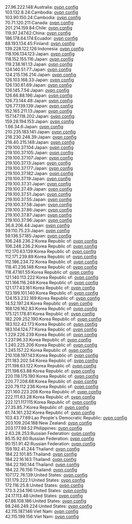 27.96.222.148:Australia: [ovpn config](vpn/27_96_222_148.ovpn)  
103.132.8.24:Cambodia: [ovpn config](vpn/103_132_8_24.ovpn)  
103.90.150.24:Cambodia: [ovpn config](vpn/103_90_150_24.ovpn)  
70.71.120.211:Canada: [ovpn config](vpn/70_71_120_211.ovpn)  
201.214.159.84:Chile: [ovpn config](vpn/201_214_159_84.ovpn)  
119.97.247.62:China: [ovpn config](vpn/119_97_247_62.ovpn)  
186.178.64.174:Ecuador: [ovpn config](vpn/186_178_64_174.ovpn)  
88.193.134.45:Finland: [ovpn config](vpn/88_193_134_45.ovpn)  
139.228.122.126:Indonesia: [ovpn config](vpn/139_228_122_126.ovpn)  
118.106.134.123:Japan: [ovpn config](vpn/118_106_134_123.ovpn)  
118.152.155.116:Japan: [ovpn config](vpn/118_152_155_116.ovpn)  
119.238.161.13:Japan: [ovpn config](vpn/119_238_161_13.ovpn)  
124.140.51.77:Japan: [ovpn config](vpn/124_140_51_77.ovpn)  
124.215.136.214:Japan: [ovpn config](vpn/124_215_136_214.ovpn)  
126.103.168.33:Japan: [ovpn config](vpn/126_103_168_33.ovpn)  
126.130.61.69:Japan: [ovpn config](vpn/126_130_61_69.ovpn)  
126.145.7.54:Japan: [ovpn config](vpn/126_145_7_54.ovpn)  
126.66.88.196:Japan: [ovpn config](vpn/126_66_88_196.ovpn)  
126.73.144.48:Japan: [ovpn config](vpn/126_73_144_48.ovpn)  
126.77.139.139:Japan: [ovpn config](vpn/126_77_139_139.ovpn)  
152.165.211.13:Japan: [ovpn config](vpn/152_165_211_13.ovpn)  
157.147.118.202:Japan: [ovpn config](vpn/157_147_118_202.ovpn)  
159.28.194.153:Japan: [ovpn config](vpn/159_28_194_153.ovpn)  
1.66.34.6:Japan: [ovpn config](vpn/1_66_34_6.ovpn)  
210.235.183.141:Japan: [ovpn config](vpn/210_235_183_141.ovpn)  
218.230.248.39:Japan: [ovpn config](vpn/218_230_248_39.ovpn)  
218.40.215.148:Japan: [ovpn config](vpn/218_40_215_148.ovpn)  
219.100.37.104:Japan: [ovpn config](vpn/219_100_37_104.ovpn)  
219.100.37.105:Japan: [ovpn config](vpn/219_100_37_105.ovpn)  
219.100.37.107:Japan: [ovpn config](vpn/219_100_37_107.ovpn)  
219.100.37.13:Japan: [ovpn config](vpn/219_100_37_13.ovpn)  
219.100.37.177:Japan: [ovpn config](vpn/219_100_37_177.ovpn)  
219.100.37.182:Japan: [ovpn config](vpn/219_100_37_182.ovpn)  
219.100.37.19:Japan: [ovpn config](vpn/219_100_37_19.ovpn)  
219.100.37.31:Japan: [ovpn config](vpn/219_100_37_31.ovpn)  
219.100.37.49:Japan: [ovpn config](vpn/219_100_37_49.ovpn)  
219.100.37.51:Japan: [ovpn config](vpn/219_100_37_51.ovpn)  
219.100.37.55:Japan: [ovpn config](vpn/219_100_37_55.ovpn)  
219.100.37.58:Japan: [ovpn config](vpn/219_100_37_58.ovpn)  
219.100.37.86:Japan: [ovpn config](vpn/219_100_37_86.ovpn)  
219.100.37.87:Japan: [ovpn config](vpn/219_100_37_87.ovpn)  
219.100.37.96:Japan: [ovpn config](vpn/219_100_37_96.ovpn)  
36.8.206.44:Japan: [ovpn config](vpn/36_8_206_44.ovpn)  
39.110.75.23:Japan: [ovpn config](vpn/39_110_75_23.ovpn)  
59.136.57.185:Japan: [ovpn config](vpn/59_136_57_185.ovpn)  
106.248.236.2:Korea Republic of: [ovpn config](vpn/106_248_236_2.ovpn)  
106.248.236.2:Korea Republic of: [ovpn config](vpn/106_248_236_2.ovpn)  
112.170.63.139:Korea Republic of: [ovpn config](vpn/112_170_63_139.ovpn)  
112.171.239.89:Korea Republic of: [ovpn config](vpn/112_171_239_89.ovpn)  
112.186.234.72:Korea Republic of: [ovpn config](vpn/112_186_234_72.ovpn)  
118.41.236.148:Korea Republic of: [ovpn config](vpn/118_41_236_148.ovpn)  
118.47.161.55:Korea Republic of: [ovpn config](vpn/118_47_161_55.ovpn)  
121.140.113.222:Korea Republic of: [ovpn config](vpn/121_140_113_222.ovpn)  
121.166.116.248:Korea Republic of: [ovpn config](vpn/121_166_116_248.ovpn)  
121.177.43.161:Korea Republic of: [ovpn config](vpn/121_177_43_161.ovpn)  
123.199.101.140:Korea Republic of: [ovpn config](vpn/123_199_101_140.ovpn)  
124.153.232.169:Korea Republic of: [ovpn config](vpn/124_153_232_169.ovpn)  
14.52.197.24:Korea Republic of: [ovpn config](vpn/14_52_197_24.ovpn)  
168.126.162.83:Korea Republic of: [ovpn config](vpn/168_126_162_83.ovpn)  
175.121.178.81:Korea Republic of: [ovpn config](vpn/175_121_178_81.ovpn)  
182.209.252.190:Korea Republic of: [ovpn config](vpn/182_209_252_190.ovpn)  
183.102.42.173:Korea Republic of: [ovpn config](vpn/183_102_42_173.ovpn)  
183.104.124.77:Korea Republic of: [ovpn config](vpn/183_104_124_77.ovpn)  
1.229.226.239:Korea Republic of: [ovpn config](vpn/1_229_226_239.ovpn)  
1.237.96.33:Korea Republic of: [ovpn config](vpn/1_237_96_33.ovpn)  
1.240.225.206:Korea Republic of: [ovpn config](vpn/1_240_225_206.ovpn)  
1.245.157.22:Korea Republic of: [ovpn config](vpn/1_245_157_22.ovpn)  
210.108.197.143:Korea Republic of: [ovpn config](vpn/210_108_197_143.ovpn)  
211.183.202.54:Korea Republic of: [ovpn config](vpn/211_183_202_54.ovpn)  
211.198.63.122:Korea Republic of: [ovpn config](vpn/211_198_63_122.ovpn)  
211.198.63.88:Korea Republic of: [ovpn config](vpn/211_198_63_88.ovpn)  
220.118.175.190:Korea Republic of: [ovpn config](vpn/220_118_175_190.ovpn)  
220.77.208.68:Korea Republic of: [ovpn config](vpn/220_77_208_68.ovpn)  
220.79.112.236:Korea Republic of: [ovpn config](vpn/220_79_112_236.ovpn)  
221.160.223.208:Korea Republic of: [ovpn config](vpn/221_160_223_208.ovpn)  
222.111.63.28:Korea Republic of: [ovpn config](vpn/222_111_63_28.ovpn)  
222.121.117.115:Korea Republic of: [ovpn config](vpn/222_121_117_115.ovpn)  
27.35.85.7:Korea Republic of: [ovpn config](vpn/27_35_85_7.ovpn)  
61.74.161.232:Korea Republic of: [ovpn config](vpn/61_74_161_232.ovpn)  
103.43.77.69:Lao People's Democratic Republic: [ovpn config](vpn/103_43_77_69.ovpn)  
203.109.204.188:New Zealand: [ovpn config](vpn/203_109_204_188.ovpn)  
203.177.99.52:Philippines: [ovpn config](vpn/203_177_99_52.ovpn)  
2.63.28.253:Russian Federation: [ovpn config](vpn/2_63_28_253.ovpn)  
85.15.92.60:Russian Federation: [ovpn config](vpn/85_15_92_60.ovpn)  
90.151.91.42:Russian Federation: [ovpn config](vpn/90_151_91_42.ovpn)  
159.192.41.244:Thailand: [ovpn config](vpn/159_192_41_244.ovpn)  
184.22.101.85:Thailand: [ovpn config](vpn/184_22_101_85.ovpn)  
184.22.16.163:Thailand: [ovpn config](vpn/184_22_16_163.ovpn)  
184.22.190.144:Thailand: [ovpn config](vpn/184_22_190_144.ovpn)  
184.22.76.156:Thailand: [ovpn config](vpn/184_22_76_156.ovpn)  
107.172.76.139:United States: [ovpn config](vpn/107_172_76_139.ovpn)  
131.179.222.1:United States: [ovpn config](vpn/131_179_222_1.ovpn)  
172.116.25.8:United States: [ovpn config](vpn/172_116_25_8.ovpn)  
173.3.234.196:United States: [ovpn config](vpn/173_3_234_196.ovpn)  
24.17.113.48:United States: [ovpn config](vpn/24_17_113_48.ovpn)  
67.86.108.186:United States: [ovpn config](vpn/67_86_108_186.ovpn)  
98.246.249.224:United States: [ovpn config](vpn/98_246_249_224.ovpn)  
42.115.187.146:Viet Nam: [ovpn config](vpn/42_115_187_146.ovpn)  
42.115.199.156:Viet Nam: [ovpn config](vpn/42_115_199_156.ovpn)  
